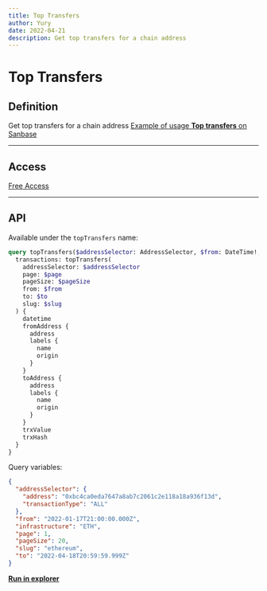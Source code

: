 ```yaml
---
title: Top Transfers
author: Yury
date: 2022-04-21
description: Get top transfers for a chain address
---
```

# Top Transfers

## Definition

Get top transfers for a chain address
[Example of usage **Top transfers** on Sanbase](https://app.santiment.net/labs/balance?address=0x876eabf441b2ee5b5b0554fd502a8e0600950cfa&assets[]=shiba-inu&from=2021-10-20T19%3A00%3A00.000Z&isLog=false&priceMetrics[]=shiba-inu&to=2022-04-21T18%3A59%3A59.999Z)

---

## Access

[Free Access](/metrics/details/access#free-access)

---

## API

Available under the `topTransfers` name:

```graphql
query topTransfers($addressSelector: AddressSelector, $from: DateTime!, $to: DateTime!, $slug: String!, $page: Int, $pageSize: Int = 20) {
  transactions: topTransfers(
    addressSelector: $addressSelector
    page: $page
    pageSize: $pageSize
    from: $from
    to: $to
    slug: $slug
  ) {
    datetime
    fromAddress {
      address
      labels {
        name
        origin
      }
    }
    toAddress {
      address
      labels {
        name
        origin
      }
    }
    trxValue
    trxHash
  }
}
```

Query variables:
```json
{
  "addressSelector": {
    "address": "0xbc4ca0eda7647a8ab7c2061c2e118a18a936f13d",
    "transactionType": "ALL"
  },
  "from": "2022-01-17T21:00:00.000Z",
  "infrastructure": "ETH",
  "page": 1,
  "pageSize": 20,
  "slug": "ethereum",
  "to": "2022-04-18T20:59:59.999Z"
}
```

[**Run in explorer**](https://api.santiment.net/graphiql?query=query%20topTransfers(%24addressSelector%3A%20AddressSelector%2C%20%24from%3A%20DateTime!%2C%20%24to%3A%20DateTime!%2C%20%24slug%3A%20String!%2C%20%24page%3A%20Int%2C%20%24pageSize%3A%20Int%20%3D%2020)%20%7B%0A%20%20transactions%3A%20topTransfers(%0A%20%20%20%20addressSelector%3A%20%24addressSelector%0A%20%20%20%20page%3A%20%24page%0A%20%20%20%20pageSize%3A%20%24pageSize%0A%20%20%20%20from%3A%20%24from%0A%20%20%20%20to%3A%20%24to%0A%20%20%20%20slug%3A%20%24slug%0A%20%20)%20%7B%0A%20%20%20%20datetime%0A%20%20%20%20fromAddress%20%7B%0A%20%20%20%20%20%20address%0A%20%20%20%20%20%20labels%20%7B%0A%20%20%20%20%20%20%20%20name%0A%20%20%20%20%20%20%20%20origin%0A%20%20%20%20%20%20%7D%0A%20%20%20%20%7D%0A%20%20%20%20toAddress%20%7B%0A%20%20%20%20%20%20address%0A%20%20%20%20%20%20labels%20%7B%0A%20%20%20%20%20%20%20%20name%0A%20%20%20%20%20%20%20%20origin%0A%20%20%20%20%20%20%7D%0A%20%20%20%20%7D%0A%20%20%20%20trxValue%0A%20%20%20%20trxHash%0A%20%20%7D%0A%7D%0A&variables=%20%7B%0A%09%09%22addressSelector%22%3A%20%7B%0A%09%09%09%22address%22%3A%20%220xbc4ca0eda7647a8ab7c2061c2e118a18a936f13d%22%2C%0A%09%09%09%22transactionType%22%3A%20%22ALL%22%0A%09%09%7D%2C%0A%09%09%22from%22%3A%20%222022-01-17T21%3A00%3A00.000Z%22%2C%0A%09%09%22infrastructure%22%3A%20%22ETH%22%2C%0A%09%09%22page%22%3A%201%2C%0A%09%09%22pageSize%22%3A%2020%2C%0A%09%09%22slug%22%3A%20%22ethereum%22%2C%0A%09%09%22to%22%3A%20%222022-04-18T20%3A59%3A59.999Z%22%0A%09%7D)
